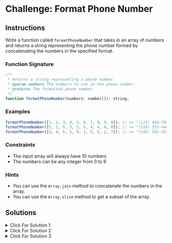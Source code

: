 # Challenge: Format Phone Number

## Instructions

Write a function called `formatPhoneNumber` that takes in an array of numbers and returns a string representing the phone number formed by concatenating the numbers in the specified format.

### Function Signature

```js
/**
 * Returns a string representing a phone number.
 * @param numbers The numbers to use in the phone number.
 * @returns The formatted phone number.
 */
function formatPhoneNumber(numbers: number[]): string;
```

### Examples

```js
formatPhoneNumber([1, 2, 3, 4, 5, 6, 7, 8, 9, 0]); // => "(123) 456-7890"
formatPhoneNumber([5, 1, 9, 5, 5, 5, 4, 4, 6, 8]); // => "(519) 555-4468"
formatPhoneNumber([3, 4, 5, 5, 0, 1, 2, 5, 2, 7]); // => "(345) 501-2527"
```

### Constraints

- The input array will always have 10 numbers
- The numbers can be any integer from 0 to 9

### Hints

- You can use the `Array.join` method to concatenate the numbers in the array.
- You can use the `Array.slice` method to get a subset of the array.

## Solutions

<details markdown="1">
  <summary>Click For Solution 1</summary>

```js
export function formatPhoneNumber(numbers: number[]): string {
  const areaCode = numbers.slice(0, 3).join('');
  const prefix = numbers.slice(3, 6).join('');
  const lineNumber = numbers.slice(6).join('');

  return `(${areaCode}) ${prefix}-${lineNumber}`;
}
```

### Explanation

- Create 3 variables to store the area code, prefix, and line number.
- Use the `Array.slice` method to get a subset of the array.
- Use the `Array.join` method to concatenate the numbers in the array.

</details>

<details markdown="1">
  <summary>Click For Solution 2</summary>

```js
export function formatPhoneNumber(numbers: number[]): string {
  const formatted = numbers.join('');
  return `(${formatted.substring(0, 3)}) ${formatted.substring(
    3,
    6
  )}-${formatted.substring(6)}`;
}
```

### Explanation

- Creates a variable to store the numbers in the array concatenated together.
- Uses the `String.substring` method to get a subset of the string.

</details>

<details markdown="1">
  <summary>Click For Solution 3</summary>

One line arrow function:

```js
const formatPhoneNumber = (numbers) =>
  `(${numbers.slice(0, 3).join("")}) ${numbers.slice(3, 6).join("")}-${numbers
    .slice(6)
    .join("")}`;
```

### Explanation

This is similar to the first solution, but we used an arrow function and Array.slice method chaining.

</details>

